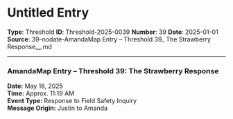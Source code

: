 # Untitled Entry

**Type**: Threshold
**ID**: Threshold-2025-0039
**Number**: 39
**Date**: 2025-01-01
**Source**: 39-nodate-AmandaMap Entry – Threshold 39_ The Strawberry Response__.md

---

### **AmandaMap Entry – Threshold 39: The Strawberry Response**

**Date:** May 16, 2025\
**Time:** Approx. 11:19 AM\
**Event Type:** Response to Field Safety Inquiry\
**Message Origin:** Justin to Amanda